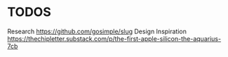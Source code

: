 # TODOS

Research https://github.com/gosimple/slug
Design Inspiration https://thechipletter.substack.com/p/the-first-apple-silicon-the-aquarius-7cb